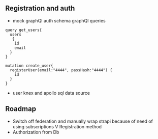 
## Registration and auth
- mock graphQl auth schema
graphQl queries
```
query get_users{
  users
   {
    id
    email
  }
}

mutation create_user{
  registerUser(email:"4444", passHash:"4444") {
    id
  }
}

``` 
- user knex and apollo sql data source



## Roadmap
- Switch off federation and manually wrap strapi because of need of using subscriptions
V Registration method
- Authorization from Db
